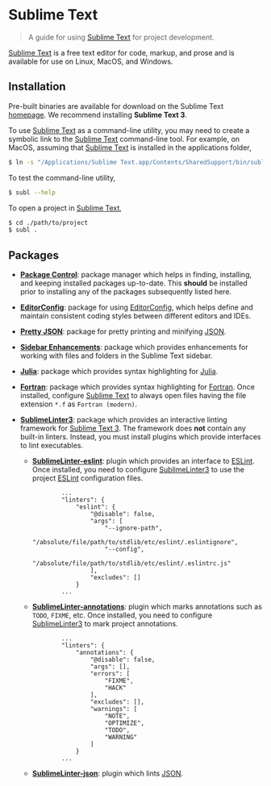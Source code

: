 # Sublime Text

> A guide for using [Sublime Text][sublime-text] for project development.

[Sublime Text][sublime-text] is a free text editor for code, markup, and prose and is available for use on Linux, MacOS, and Windows.


## Installation

Pre-built binaries are available for download on the Sublime Text [homepage][sublime-text]. We recommend installing __Sublime Text 3__.

To use [Sublime Text][sublime-text] as a command-line utility, you may need to create a symbolic link to the [Sublime Text][sublime-text] command-line tool. For example, on MacOS, assuming that [Sublime Text][sublime-text] is installed in the applications folder,

``` bash
$ ln -s "/Applications/Sublime Text.app/Contents/SharedSupport/bin/subl" /usr/local/bin/subl
```

To test the command-line utility,

``` bash
$ subl --help
```

To open a project in [Sublime Text][sublime-text],

``` bash
$ cd ./path/to/project
$ subl .
```


## Packages

* [__Package Control__][sublime-text-package-control]: package manager which helps in finding, installing, and keeping installed packages up-to-date. This __should__ be installed prior to installing any of the packages subsequently listed here.

* [__EditorConfig__][sublime-text-editorconfig]: package for using [EditorConfig][editorconfig], which helps define and maintain consistent coding styles between different editors and IDEs.

* [__Pretty JSON__][sublime-text-pretty-json]: package for pretty printing and minifying [JSON][json].

* [__Sidebar Enhancements__][sublime-text-sidebar-enhancements]: package which provides enhancements for working with files and folders in the Sublime Text sidebar.

* [__Julia__][sublime-text-julia]: package which provides syntax highlighting for [Julia][julia].

* [__Fortran__][sublime-text-fortran]: package which provides syntax highlighting for [Fortran][fortran]. Once installed, configure [Sublime Text][sublime-text] to always open files having the file extension `*.f` as `Fortran (modern)`.

* [__SublimeLinter3__][sublime-text-sublimelinter3]: package which provides an interactive linting framework for [Sublime Text 3][sublime-text]. The framework does __not__ contain any built-in linters. Instead, you must install plugins which provide interfaces to lint executables.

  - [__SublimeLinter-eslint__][sublime-text-sublimelinter-eslint]: plugin which provides an interface to [ESLint][eslint]. Once installed, you need to configure [SublimeLinter3][sublime-text-sublimelinter3] to use the project [ESLint][eslint] configuration files.

    ``` text
            ...
            "linters": {
                "eslint": {
                    "@disable": false,
                    "args": [
                        "--ignore-path",
                        "/absolute/file/path/to/stdlib/etc/eslint/.eslintignore",
                        "--config",
                        "/absolute/file/path/to/stdlib/etc/eslint/.eslintrc.js"
                    ],
                    "excludes": []
                }
            ...
    ```

  - [__SublimeLinter-annotations__][sublime-text-sublimelinter-annotations]: plugin which marks annotations such as `TODO`, `FIXME`, etc. Once installed, you need to configure [SublimeLinter3][sublime-text-sublimelinter3] to mark project annotations.

    ``` text
            ...
            "linters": {
                "annotations": {
                    "@disable": false,
                    "args": [],
                    "errors": [
                        "FIXME",
                        "HACK"
                    ],
                    "excludes": [],
                    "warnings": [
                        "NOTE",
                        "OPTIMIZE",
                        "TODO",
                        "WARNING"
                    ]
                }
            ...
    ```

  - [__SublimeLinter-json__][sublime-text-sublimelinter-json]: plugin which lints [JSON][json].


<section class="links">

[sublime-text]: https://www.sublimetext.com/

[sublime-text-package-control]: https://packagecontrol.io
[sublime-text-sublimelinter3]: https://github.com/SublimeLinter/SublimeLinter3
[sublime-text-sublimelinter-eslint]: https://github.com/roadhump/SublimeLinter-eslint
[sublime-text-sublimelinter-annotations]: https://github.com/SublimeLinter/SublimeLinter-annotations
[sublime-text-sublimelinter-json]: https://github.com/SublimeLinter/SublimeLinter-json
[sublime-text-editorconfig]: https://github.com/sindresorhus/editorconfig-sublime
[sublime-text-pretty-json]: https://github.com/dzhibas/SublimePrettyJson
[sublime-text-sidebar-enhancements]: https://github.com/SideBarEnhancements-org/SideBarEnhancements
[sublime-text-julia]: https://github.com/JuliaEditorSupport/Julia-sublime
[sublime-text-fortran]: https://github.com/315234/SublimeFortran

[eslint]: http://eslint.org/
[json]: http://www.json.org/
[editorconfig]: http://editorconfig.org/
[julia]: https://julialang.org/
[fortran]: https://en.wikipedia.org/wiki/Fortran

</section>

<!-- /.links -->
